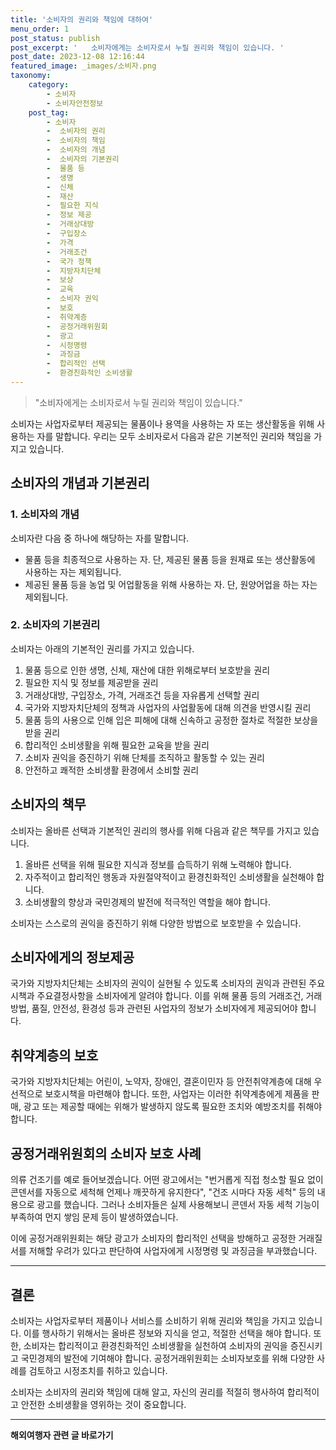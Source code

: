 ```yaml
---
title: '소비자의 권리와 책임에 대하여'
menu_order: 1
post_status: publish
post_excerpt: '   소비자에게는 소비자로서 누릴 권리와 책임이 있습니다. '
post_date: 2023-12-08 12:16:44
featured_image: _images/소비자.png
taxonomy:
    category:
        - 소비자
        - 소비자안전정보
    post_tag:
        - 소비자
        -  소비자의 권리
        -  소비자의 책임
        -  소비자의 개념
        -  소비자의 기본권리
        -  물품 등
        -  생명
        -  신체
        -  재산
        -  필요한 지식
        -  정보 제공
        -  거래상대방
        -  구입장소
        -  가격
        -  거래조건
        -  국가 정책
        -  지방자치단체
        -  보상
        -  교육
        -  소비자 권익
        -  보호
        -  취약계층
        -  공정거래위원회
        -  광고
        -  시정명령
        -  과징금
        -  합리적인 선택
        -  환경친화적인 소비생활
---
```



> "소비자에게는 소비자로서 누릴 권리와 책임이 있습니다."

소비자는 사업자로부터 제공되는 물품이나 용역을 사용하는 자 또는 생산활동을 위해 사용하는 자를 말합니다. 우리는 모두 소비자로서 다음과 같은 기본적인 권리와 책임을 가지고 있습니다.

## 소비자의 개념과 기본권리

### 1. 소비자의 개념

소비자란 다음 중 하나에 해당하는 자를 말합니다.

- 물품 등을 최종적으로 사용하는 자. 단, 제공된 물품 등을 원재료 또는 생산활동에 사용하는 자는 제외됩니다.
- 제공된 물품 등을 농업 및 어업활동을 위해 사용하는 자. 단, 원양어업을 하는 자는 제외됩니다.

### 2. 소비자의 기본권리

소비자는 아래의 기본적인 권리를 가지고 있습니다.

1. 물품 등으로 인한 생명, 신체, 재산에 대한 위해로부터 보호받을 권리
2. 필요한 지식 및 정보를 제공받을 권리
3. 거래상대방, 구입장소, 가격, 거래조건 등을 자유롭게 선택할 권리
4. 국가와 지방자치단체의 정책과 사업자의 사업활동에 대해 의견을 반영시킬 권리
5. 물품 등의 사용으로 인해 입은 피해에 대해 신속하고 공정한 절차로 적절한 보상을 받을 권리
6. 합리적인 소비생활을 위해 필요한 교육을 받을 권리
7. 소비자 권익을 증진하기 위해 단체를 조직하고 활동할 수 있는 권리
8. 안전하고 쾌적한 소비생활 환경에서 소비할 권리

## 소비자의 책무

소비자는 올바른 선택과 기본적인 권리의 행사를 위해 다음과 같은 책무를 가지고 있습니다.

1. 올바른 선택을 위해 필요한 지식과 정보를 습득하기 위해 노력해야 합니다.
2. 자주적이고 합리적인 행동과 자원절약적이고 환경친화적인 소비생활을 실천해야 합니다.
3. 소비생활의 향상과 국민경제의 발전에 적극적인 역할을 해야 합니다.

소비자는 스스로의 권익을 증진하기 위해 다양한 방법으로 보호받을 수 있습니다.

## 소비자에게의 정보제공

국가와 지방자치단체는 소비자의 권익이 실현될 수 있도록 소비자의 권익과 관련된 주요시책과 주요결정사항을 소비자에게 알려야 합니다. 이를 위해 물품 등의 거래조건, 거래방법, 품질, 안전성, 환경성 등과 관련된 사업자의 정보가 소비자에게 제공되어야 합니다.

## 취약계층의 보호

국가와 지방자치단체는 어린이, 노약자, 장애인, 결혼이민자 등 안전취약계층에 대해 우선적으로 보호시책을 마련해야 합니다. 또한, 사업자는 이러한 취약계층에게 제품을 판매, 광고 또는 제공할 때에는 위해가 발생하지 않도록 필요한 조치와 예방조치를 취해야 합니다.

## 공정거래위원회의 소비자 보호 사례

의류 건조기를 예로 들어보겠습니다. 어떤 광고에서는 "번거롭게 직접 청소할 필요 없이 콘덴서를 자동으로 세척해 언제나 깨끗하게 유지한다", "건조 시마다 자동 세척" 등의 내용으로 광고를 했습니다. 그러나 소비자들은 실제 사용해보니 콘덴서 자동 세척 기능이 부족하여 먼지 쌓임 문제 등이 발생하였습니다.

이에 공정거래위원회는 해당 광고가 소비자의 합리적인 선택을 방해하고 공정한 거래질서를 저해할 우려가 있다고 판단하여 사업자에게 시정명령 및 과징금을 부과했습니다.

---

## 결론

소비자는 사업자로부터 제품이나 서비스를 소비하기 위해 권리와 책임을 가지고 있습니다. 이를 행사하기 위해서는 올바른 정보와 지식을 얻고, 적절한 선택을 해야 합니다. 또한, 소비자는 합리적이고 환경친화적인 소비생활을 실천하여 소비자의 권익을 증진시키고 국민경제의 발전에 기여해야 합니다. 공정거래위원회는 소비자보호를 위해 다양한 사례를 검토하고 시정조치를 취하고 있습니다.

소비자는 소비자의 권리와 책임에 대해 알고, 자신의 권리를 적절히 행사하여 합리적이고 안전한 소비생활을 영위하는 것이 중요합니다. 
<!-- wp:separator -->
<hr class="wp-block-separator has-alpha-channel-opacity"/>
<!-- /wp:separator -->

<!-- wp:group {"backgroundColor":"base","layout":{"type":"constrained"}} -->
<div class="wp-block-group has-base-background-color has-background"><!-- wp:paragraph {"align":"center","fontSize":"medium"} -->
<p class="has-text-align-center has-large-font-size"><strong>해외여행자 관련 글 바로가기</strong></p>
<!-- /wp:paragraph -->


<!-- wp:latest-posts
{"categories":[{"id":14870,"count":19,"description":"","link":"https://uknowlaw.com/category/%ed%95%b4%ec%99%b8%ec%97%ac%ed%96%89%ec%9e%90/","name":"해외여행자","slug":"해외여행자","taxonomy":"category","parent":0,"meta":[],"_links":{"self":[{"href":"https://uknowlaw.com/wp-json/wp/v2/categories/14870"}],"collection":[{"href":"https://uknowlaw.com/wp-json/wp/v2/categories"}],"about":[{"href":"https://uknowlaw.com/wp-json/wp/v2/taxonomies/category"}],"wp:post_type":[{"href":"https://uknowlaw.com/wp-json/wp/v2/posts?categories=14870"}],"curies":[{"name":"wp","href":"https://api.w.org/{rel}","templated":true}]}}],"postsToShow":100,"excerptLength":28,"postLayout":"grid","columns":2,"featuredImageAlign":"left","featuredImageSizeSlug":"large","fontSize":"small"} /--></div>
<!-- /wp:group -->